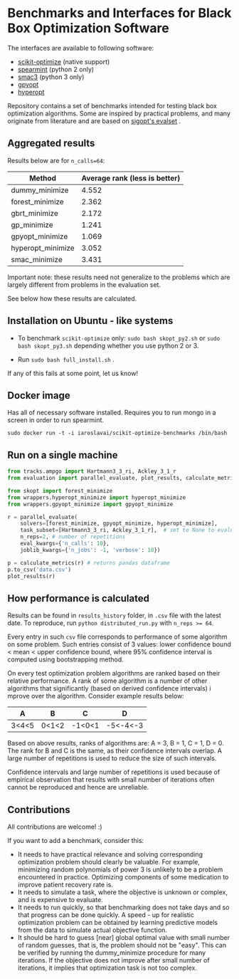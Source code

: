 # Benchmarks and Interfaces for Black Box Optimization Software

The interfaces are available to following software:

* [scikit-optimize](https://github.com/scikit-optimize/scikit-optimize/) (native support)
* [spearmint](https://github.com/HIPS/Spearmint) (python 2 only)
* [smac3](https://github.com/automl/SMAC3) (python 3 only)
* [gpyopt](https://github.com/SheffieldML/GPyOpt)
* [hyperopt](https://github.com/hyperopt/hyperopt)

Repository contains a set of benchmarks intended for testing black
box optimization algorithms. Some are inspired by practical problems,
and many originate from literature and are based on [sigopt's evalset](https://github.com/sigopt/evalset) .


## Aggregated results

Results below are for `n_calls=64`:

|Method|Average rank (less is better)|
|------|------------|
dummy_minimize | 4.552
forest_minimize | 2.362
gbrt_minimize | 2.172
gp_minimize | 1.241
gpyopt_minimize | 1.069
hyperopt_minimize | 3.052
smac_minimize | 3.431

Important note: these results need not generalize to the problems which
are largely different from problems in the evaluation set.

See below how these results are calculated.

## Installation on Ubuntu - like systems ##

* To benchmark `scikit-optimize` only: `sudo bash skopt_py2.sh` or
`sudo bash skopt_py3.sh` depending whether you use python 2 or 3.

* Run `sudo bash full_install.sh` .

If any of this fails at some point, let us know!


## Docker image ##

Has all of necessary software installed. Requires you to run mongo in
a screen in order to run spearmint.

```
sudo docker run -t -i iaroslavai/scikit-optimize-benchmarks /bin/bash
```

## Run on a single machine ##

```python
from tracks.ampgo import Hartmann3_3_ri, Ackley_3_1_r
from evaluation import parallel_evaluate, plot_results, calculate_metrics

from skopt import forest_minimize
from wrappers.hyperopt_minimize import hyperopt_minimize
from wrappers.gpyopt_minimize import gpyopt_minimize

r = parallel_evaluate(
    solvers=[forest_minimize, gpyopt_minimize, hyperopt_minimize],
    task_subset=[Hartmann3_3_ri, Ackley_3_1_r],  # set to None to evaluate on all tasks
    n_reps=2, # number of repetitions
    eval_kwargs={'n_calls': 10},
    joblib_kwargs={'n_jobs': -1, 'verbose': 10})

p = calculate_metrics(r) # returns pandas dataframe
p.to_csv('data.csv')
plot_results(r)
```



## How performance is calculated

Results can be found in `results_history` folder, in `.csv` file
 with the latest date. To reproduce, run `python distributed_run.py`
 with `n_reps >= 64`.

Every entry in such `csv` file corresponds to performance of some
algorithm on some problem. Such entries consist of 3 values:
lower confidence bound < mean < upper confidence bound,
where 95% confidence interval is computed using bootstrapping method.

On every test optimization problem algorithms are ranked based on their
relative performance. A rank of some algorithm is a number of other
algorithms that significantly (based on derived confidence intervals) i
mprove over the algorithm. Consider example results below:

| A | B | C | D |
|---|---|---|---|
3<4<5|0<1<2|-1<0<1|-5<-4<-3|

Based on above results, ranks of algorithms are:
A = 3, B = 1, C = 1, D = 0. 
The rank for B and C is the same, as their
confidence intervals overlap. A large number of repetitions is used
to reduce the size of such intervals.

Confidence intervals and large number of repetitions is used because
of empirical observation that results with small number of iterations
often cannot be reproduced and hence are unreliable.

## Contributions

All contributions are welcome! :)

If you want to add a benchmark, consider this:

* It needs to have practical relevance and solving corresponding
optimization problem should clearly be valuable. For example, minimizing
random polynomials of power 3 is unlikely to be a problem encountered in
practice. Optimizing components of some medication to improve patient
recovery rate is.
* It needs to simulate a task, where the objective is unknown or complex,
and is expensive to evaluate.
* It needs to run quickly, so that benchmarking does not take days and
 so that progress can be done quickly. A speed - up for realistic
 optimization problem can be obtained by learning predictive models
 from the data to simulate actual objective function.
* It should be hard to guess [near] global optimal value with small
number of random guesses, that is, the problem should not be "easy".
This can be verified by running the dummy_minimize
procedure for many iterations. If the objective does not improve after
small number of iterations, it implies that optimization task is not
too complex.

